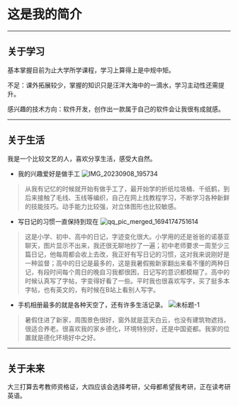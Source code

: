 # 这是我的简介
---
## 关于学习
基本掌握目前为止大学所学课程，学习上算得上是中规中矩。

不足：课外拓展较少，掌握的知识只是汪洋大海中的一滴水，学习主动性还需提升。

感兴趣的技术方向：软件开发，创作出一款属于自己的软件会让我很有成就感。

----
## 关于生活
我是一个比较文艺的人，喜欢分享生活，感受大自然。

- 我的兴趣爱好是做手工
  ![IMG_20230908_195734](https://github.com/shoppingaaa/shoppingaaa/assets/143972767/e8eea7d3-9295-4381-8032-850e866deebe)
> 从我有记忆的时候就开始有做手工了，最开始学的折纸垃圾桶、千纸鹤，到后来接触了毛线、玉线等编织，自己在网上找教程学习，不断学习各种新鲜的技能技巧。动手能力比较强，对立体图形也比较敏感。
- 写日记的习惯一直保持到现在
  ![qq_pic_merged_1694174751614](https://github.com/shoppingaaa/shoppingaaa/assets/143972767/e908bc6b-83a5-4638-b1bd-d3b00eb6ab01)
> 这是小学、初中、高中的日记，字迹变化很大。小学用的还是爸爸的诺基亚聊天，图片显示不出来，我还很无聊地抄了一遍；初中老师要求一周至少三篇日记，他每周都会收上去改，我正好有写日记的习惯，这对我来说刚好是一种监督；高中的日记是最多的，这是我暑假搬新家翻出来看不懂的两种日记，有段时间每个周日的晚自习我都很困，日记写的意识都模糊了。高中的时候认真写了字帖，字变得好看了一些。平时我也很喜欢写字，买了挺多本字帖，也有英文的，有时候在B站上看别人写字。
- 手机相册最多的就是各种天空了，还有许多生活记录。
![未标题-1](https://github.com/shoppingaaa/shoppingaaa/assets/143972767/d67ad94d-ebdb-4ad8-9dd1-dc0675e40dd2)
> 暑假住进了新家，周围景色很好，窗外就是蓝天白云，也没有建筑物遮挡，很适合养老。很喜欢我的家乡德化，环境特别好，还是中国瓷都。我家的位置就是德化环境好中之好。


----
## 关于未来
大三打算去考教师资格证，大四应该会选择考研，父母都希望我考研，正在读考研英语。
